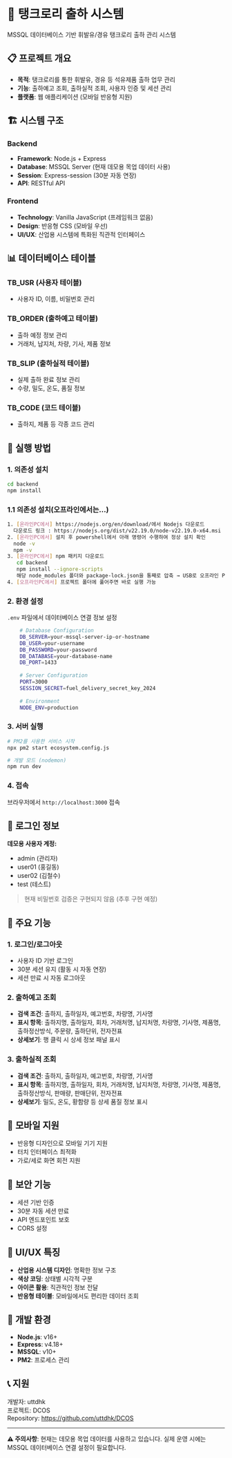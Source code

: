 # 🚛 탱크로리 출하 시스템

MSSQL 데이터베이스 기반 휘발유/경유 탱크로리 출하 관리 시스템

## 📋 프로젝트 개요

- **목적**: 탱크로리를 통한 휘발유, 경유 등 석유제품 출하 업무 관리
- **기능**: 출하예고 조회, 출하실적 조회, 사용자 인증 및 세션 관리
- **플랫폼**: 웹 애플리케이션 (모바일 반응형 지원)

## 🏗️ 시스템 구조

### Backend
- **Framework**: Node.js + Express
- **Database**: MSSQL Server (현재 데모용 목업 데이터 사용)
- **Session**: Express-session (30분 자동 연장)
- **API**: RESTful API

### Frontend
- **Technology**: Vanilla JavaScript (프레임워크 없음)
- **Design**: 반응형 CSS (모바일 우선)
- **UI/UX**: 산업용 시스템에 특화된 직관적 인터페이스

## 📊 데이터베이스 테이블

### TB_USR (사용자 테이블)
- 사용자 ID, 이름, 비밀번호 관리

### TB_ORDER (출하예고 테이블)
- 출하 예정 정보 관리
- 거래처, 납지처, 차량, 기사, 제품 정보

### TB_SLIP (출하실적 테이블)
- 실제 출하 완료 정보 관리
- 수량, 밀도, 온도, 품질 정보

### TB_CODE (코드 테이블)
- 출하지, 제품 등 각종 코드 관리

## 🚀 실행 방법

### 1. 의존성 설치
```bash
cd backend
npm install
```

### 1.1 의존성 설치(오프라인에서는...)
```bash
1. [온라인PC에서] https://nodejs.org/en/download/에서 Nodejs 다운로드
  다운로드 링크 : https://nodejs.org/dist/v22.19.0/node-v22.19.0-x64.msi
2. [온라인PC에서] 설치 후 powershell에서 아래 명령어 수행하여 정상 설치 확인
  node -v
  npm -v
3. [온라인PC에서] npm 패키지 다운로드
   cd backend
   npm install --ignore-scripts
   해당 node_modules 폴더와 package-lock.json을 통째로 압축 → USB로 오프라인 PC에 옮기기
4. [오프라인PC에서] 프로젝트 폴더에 풀어주면 바로 실행 가능
```

### 2. 환경 설정
`.env` 파일에서 데이터베이스 연결 정보 설정

```bash
    # Database Configuration
    DB_SERVER=your-mssql-server-ip-or-hostname
    DB_USER=your-username
    DB_PASSWORD=your-password
    DB_DATABASE=your-database-name
    DB_PORT=1433
    
    # Server Configuration
    PORT=3000
    SESSION_SECRET=fuel_delivery_secret_key_2024
    
    # Environment
    NODE_ENV=production
```

### 3. 서버 실행
```bash
# PM2를 사용한 서비스 시작
npx pm2 start ecosystem.config.js

# 개발 모드 (nodemon)
npm run dev
```

### 4. 접속
브라우저에서 `http://localhost:3000` 접속

## 👤 로그인 정보

**데모용 사용자 계정:**
- admin (관리자)
- user01 (홍길동)
- user02 (김철수)
- test (테스트)

> 현재 비밀번호 검증은 구현되지 않음 (추후 구현 예정)

## 📱 주요 기능

### 1. 로그인/로그아웃
- 사용자 ID 기반 로그인
- 30분 세션 유지 (활동 시 자동 연장)
- 세션 만료 시 자동 로그아웃

### 2. 출하예고 조회
- **검색 조건**: 출하지, 출하일자, 예고번호, 차량명, 기사명
- **표시 항목**: 출하지명, 출하일자, 회차, 거래처명, 납지처명, 차량명, 기사명, 제품명, 출하정산방식, 주문량, 출하단위, 전자전표
- **상세보기**: 행 클릭 시 상세 정보 패널 표시

### 3. 출하실적 조회
- **검색 조건**: 출하지, 출하일자, 예고번호, 차량명, 기사명
- **표시 항목**: 출하지명, 출하일자, 회차, 거래처명, 납지처명, 차량명, 기사명, 제품명, 출하정산방식, 판매량, 판매단위, 전자전표
- **상세보기**: 밀도, 온도, 황함량 등 상세 품질 정보 표시

## 📱 모바일 지원

- 반응형 디자인으로 모바일 기기 지원
- 터치 인터페이스 최적화
- 가로/세로 화면 회전 지원

## 🔐 보안 기능

- 세션 기반 인증
- 30분 자동 세션 만료
- API 엔드포인트 보호
- CORS 설정

## 🎨 UI/UX 특징

- **산업용 시스템 디자인**: 명확한 정보 구조
- **색상 코딩**: 상태별 시각적 구분
- **아이콘 활용**: 직관적인 정보 전달
- **반응형 테이블**: 모바일에서도 편리한 데이터 조회

## 🔧 개발 환경

- **Node.js**: v16+
- **Express**: v4.18+
- **MSSQL**: v10+
- **PM2**: 프로세스 관리

## 📞 지원

개발자: uttdhk  
프로젝트: DCOS  
Repository: https://github.com/uttdhk/DCOS

---

**⚠️ 주의사항**: 현재는 데모용 목업 데이터를 사용하고 있습니다. 실제 운영 시에는 MSSQL 데이터베이스 연결 설정이 필요합니다.
